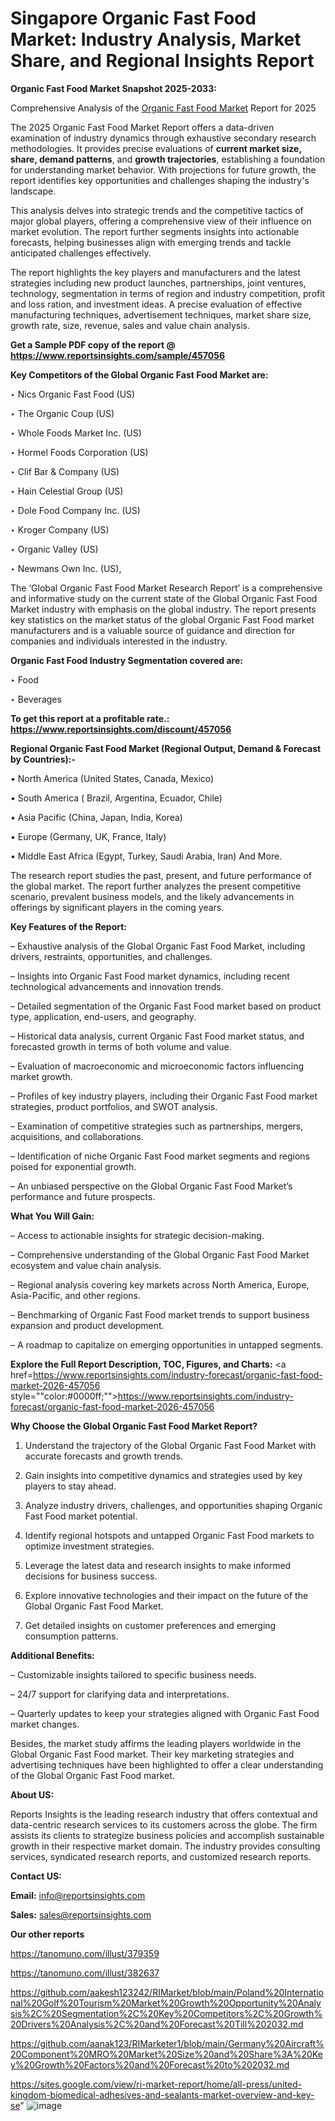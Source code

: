 # Singapore Organic Fast Food Market: Industry Analysis, Market Share, and Regional Insights Report

<strong>Organic Fast Food Market Snapshot 2025-2033:</strong>

Comprehensive Analysis of the <a href=https://www.reportsinsights.com/sample/457056>Organic Fast Food Market</a> Report for 2025

The 2025 Organic Fast Food Market Report offers a data-driven examination of industry dynamics through exhaustive secondary research methodologies. It provides precise evaluations of <strong>current market size, share, demand patterns</strong>, and <strong>growth trajectories</strong>, establishing a foundation for understanding market behavior. With projections for future growth, the report identifies key opportunities and challenges shaping the industry's landscape.

This analysis delves into strategic trends and the competitive tactics of major global players, offering a comprehensive view of their influence on market evolution. The report further segments insights into actionable forecasts, helping businesses align with emerging trends and tackle anticipated challenges effectively.

The report highlights the key players and manufacturers and the latest strategies including new product launches, partnerships, joint ventures, technology, segmentation in terms of region and industry competition, profit and loss ration, and investment ideas. A precise evaluation of effective manufacturing techniques, advertisement techniques, market share size, growth rate, size, revenue, sales and value chain analysis.

<strong>Get a Sample PDF copy of the report @ <a href=https://www.reportsinsights.com/sample/457056 style=color:#0000ff;>https://www.reportsinsights.com/sample/457056</a></strong>

<strong>Key Competitors of the Global Organic Fast Food Market are:</strong>

‣ Nics Organic Fast Food (US)

‣ The Organic Coup (US)

‣ Whole Foods Market Inc. (US)

‣ Hormel Foods Corporation (US)

‣ Clif Bar & Company (US)

‣ Hain Celestial Group (US)

‣ Dole Food Company Inc. (US)

‣ Kroger Company (US)

‣ Organic Valley (US)

‣ Newmans Own Inc. (US),

The ‘Global Organic Fast Food Market Research Report’ is a comprehensive and informative study on the current state of the Global Organic Fast Food Market industry with emphasis on the global industry. The report presents key statistics on the market status of the global Organic Fast Food market manufacturers and is a valuable source of guidance and direction for companies and individuals interested in the industry.

<strong>Organic Fast Food Industry Segmentation covered are:</strong>

‣ Food

‣ Beverages

<strong>To get this report at a profitable rate.: <a href=https://www.reportsinsights.com/discount/457056 style=color:#0000ff;>https://www.reportsinsights.com/discount/457056</a></strong>

<strong>Regional Organic Fast Food Market (Regional Output, Demand &amp; Forecast by Countries):-</strong>

• North America (United States, Canada, Mexico)

• South America ( Brazil, Argentina, Ecuador, Chile)

• Asia Pacific (China, Japan, India, Korea)

• Europe (Germany, UK, France, Italy)

• Middle East Africa (Egypt, Turkey, Saudi Arabia, Iran) And More.

The research report studies the past, present, and future performance of the global market. The report further analyzes the present competitive scenario, prevalent business models, and the likely advancements in offerings by significant players in the coming years.

<strong>Key Features of the Report:</strong>

– Exhaustive analysis of the Global Organic Fast Food Market, including drivers, restraints, opportunities, and challenges.

– Insights into Organic Fast Food market dynamics, including recent technological advancements and innovation trends.

– Detailed segmentation of the Organic Fast Food market based on product type, application, end-users, and geography.

– Historical data analysis, current Organic Fast Food market status, and forecasted growth in terms of both volume and value.

– Evaluation of macroeconomic and microeconomic factors influencing market growth.

– Profiles of key industry players, including their Organic Fast Food market strategies, product portfolios, and SWOT analysis.

– Examination of competitive strategies such as partnerships, mergers, acquisitions, and collaborations.

– Identification of niche Organic Fast Food market segments and regions poised for exponential growth.

– An unbiased perspective on the Global Organic Fast Food Market’s performance and future prospects.

<strong>What You Will Gain:</strong>

– Access to actionable insights for strategic decision-making.

– Comprehensive understanding of the Global Organic Fast Food Market ecosystem and value chain analysis.

– Regional analysis covering key markets across North America, Europe, Asia-Pacific, and other regions.

– Benchmarking of Organic Fast Food market trends to support business expansion and product development.

– A roadmap to capitalize on emerging opportunities in untapped segments.

<strong>Explore the Full Report Description, TOC, Figures, and Charts:</strong>
<a href=https://www.reportsinsights.com/industry-forecast/organic-fast-food-market-2026-457056 style=""color:#0000ff;"">https://www.reportsinsights.com/industry-forecast/organic-fast-food-market-2026-457056</a>

<strong>Why Choose the Global Organic Fast Food Market Report?</strong>

1. Understand the trajectory of the Global Organic Fast Food Market with accurate forecasts and growth trends.

2. Gain insights into competitive dynamics and strategies used by key players to stay ahead.

3. Analyze industry drivers, challenges, and opportunities shaping Organic Fast Food market potential.

4. Identify regional hotspots and untapped Organic Fast Food markets to optimize investment strategies.

5. Leverage the latest data and research insights to make informed decisions for business success.

6. Explore innovative technologies and their impact on the future of the Global Organic Fast Food Market.

7. Get detailed insights on customer preferences and emerging consumption patterns.

<strong>Additional Benefits:</strong>

– Customizable insights tailored to specific business needs.

– 24/7 support for clarifying data and interpretations.

– Quarterly updates to keep your strategies aligned with Organic Fast Food market changes.

Besides, the market study affirms the leading players worldwide in the Global Organic Fast Food market. Their key marketing strategies and advertising techniques have been highlighted to offer a clear understanding of the Global Organic Fast Food market.

<strong><strong>About US</strong>:</strong>

Reports Insights is the leading research industry that offers contextual and data-centric research services to its customers across the globe. The firm assists its clients to strategize business policies and accomplish sustainable growth in their respective market domain. The industry provides consulting services, syndicated research reports, and customized research reports.

<strong>Contact US:</strong>

<p class=><b>Email:</b> <a href=mailto:info@reportsinsights.com>info@reportsinsights.com</a></p>
<p class=><b>Sales:</b> <a href=mailto:sales@reportsinsights.com>sales@reportsinsights.com</a></p>

<strong>Our other reports</strong>

<a href=https://tanomuno.com/illust/379359>https://tanomuno.com/illust/379359</a>

<a href=https://tanomuno.com/illust/382637>https://tanomuno.com/illust/382637</a>

<a href=https://github.com/aakesh123242/RIMarket/blob/main/Poland%20International%20Golf%20Tourism%20Market%20Growth%20Opportunity%20Analysis%2C%20Segmentation%2C%20Key%20Competitors%2C%20Growth%20Drivers%20Analysis%2C%20and%20Forecast%20Till%202032.md>https://github.com/aakesh123242/RIMarket/blob/main/Poland%20International%20Golf%20Tourism%20Market%20Growth%20Opportunity%20Analysis%2C%20Segmentation%2C%20Key%20Competitors%2C%20Growth%20Drivers%20Analysis%2C%20and%20Forecast%20Till%202032.md</a>

<a href=https://github.com/aanak123/RIMarketer1/blob/main/Germany%20Aircraft%20Component%20MRO%20Market%20Size%20and%20Share%3A%20Key%20Growth%20Factors%20and%20Forecast%20to%202032.md>https://github.com/aanak123/RIMarketer1/blob/main/Germany%20Aircraft%20Component%20MRO%20Market%20Size%20and%20Share%3A%20Key%20Growth%20Factors%20and%20Forecast%20to%202032.md</a>

<a href=https://sites.google.com/view/ri-market-report/home/all-press/united-kingdom-biomedical-adhesives-and-sealants-market-overview-and-key-se>https://sites.google.com/view/ri-market-report/home/all-press/united-kingdom-biomedical-adhesives-and-sealants-market-overview-and-key-se</a>"
![image](https://github.com/user-attachments/assets/9a0b22cb-5bae-4c1d-bd43-9993053d17ee)
